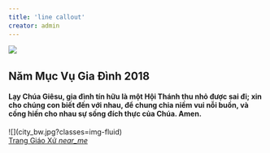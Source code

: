 ```yaml
---
title: 'line callout'
creator: admin
---
```


![](../../user/pages/01.home/02._highlights/TT.png?classes=img-fluid)
<div class="">
		<div class="container text-center">
			<div class="row">
				<div class="col-md-8 ml-auto mr-auto text-center">
					<h2 class="title year-motto">Năm Mục Vụ Gia Đình 2018</h2>
					<h4>Lạy Chúa Giêsu, gia đình tín hữu là một Hội Thánh thu nhỏ được sai đi; xin cho chúng con biết đến với nhau, để chung chia niềm vui nỗi buồn, và cống hiến cho nhau sự sống đích thực của Chúa.  Amen.</h4>
				</div>
			</div>
		</div>
</div>
![](city_bw.jpg?classes=img-fluid)
<div class="col-md-12 text-center">
	<a href="about" class="showmore" target="_self">Trang Giáo Xứ <i class="material-icons">near_me</i></a>
</div>